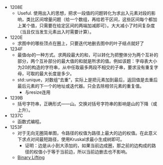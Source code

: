 - 1208E
    - Useful. 使用出入的思想，把求一段值的问题转化为求出入元素对段的影响，类比区间增量问题（给一个数组，再给若干区间，这些区间每个都加上某个值，只需要在给定区间的两端加减即可）。大大减小了时间复杂度（当且仅当发生元素出入时需要计算）。
- 1220E
    - 求图中的哪些顶点在圈上，只要迭代地删去图中的叶子结点就好了
- 1234F
    - 最值dp的一种方式。求两段最大的和，可以转化为把整体分为两个互补的部分，两个互补部分的最大值的和就是所求的值。例如该题：字母表大小为20的构造的字符串，从中任取最多两段不相交的子串，要求没有重复字母，可取的最大长度是多少。
    - std::unique，对数组“去重”，实际上是把元素加到最后，返回值是去重后最后元素的下一个的地址或迭代器。只会去除相邻元素的重复值。
        - 与resize连用
- 1239B
    - 括号字符串，正确形式——山。交换对括号字符串的影响是山的下降（或上升）。
- 1237C
    - 函数式编程。
- 1253F
    - 对于无向无圈简单图，令路径的权值为路径上最大的边的权值。在此意义下求点对间最短路径，使用Kruskal求最小生成树即可。
        - 证明：边是从小到大添加的，如果当前边成圈，那之前的边构成的路径的权值小于等于当前边，所以当前边删去也不影响。
    - [Binary Lifting ](https://codeforces.com/blog/entry/61364)
